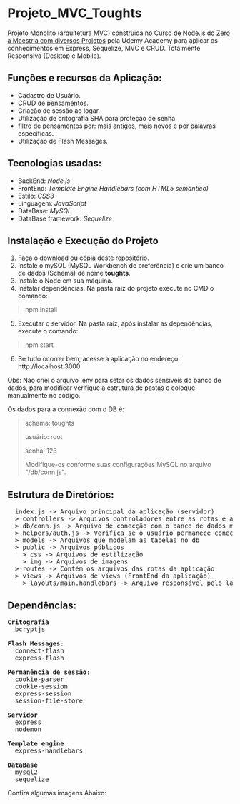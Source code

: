 # Projeto_MVC_Toughts

Projeto Monolito (arquitetura MVC) construida no Curso de <a href="https://www.udemy.com/course/nodejs-do-zero-a-maestria-com-diversos-projetos/" target="_blank">Node.js do Zero a Maestria com diversos Projetos</a> pela Udemy Academy para aplicar os conhecimentos em Express, Sequelize, MVC e CRUD.
Totalmente Responsiva (Desktop e Mobile).

## Funções e recursos da Aplicação: 
* Cadastro de Usuário.
* CRUD de pensamentos.
* Criação de sessão ao logar.
* Utilização de critografia SHA para proteção de senha.
* filtro de pensamentos por: mais antigos, mais novos e por palavras específicas.
* Utilização de Flash Messages.

## Tecnologias usadas:
* BackEnd: *Node.js*
* FrontEnd: *Template Engine Handlebars (com HTML5 semântico)*
* Estilo: *CSS3*
* Linguagem: *JavaScript*
* DataBase: *MySQL*
* DataBase framework: *Sequelize*

## Instalação e Execução do Projeto
1. Faça o download ou cópia deste repositório.
2. Instale o mySQL (MySQL Workbench de preferência) e crie um banco de dados (Schema) de nome <b>toughts</b>.
3. Instale o Node em sua máquina.
4. Instalar dependências. Na pasta raiz do projeto execute no CMD o comando:
>npm install
5. Executar o servidor. Na pasta raiz, após instalar as dependências, execute o comando:
>npm start
6. Se tudo ocorrer bem, acesse a aplicação no endereço: http://localhost:3000

Obs: Não criei o arquivo .env para setar os dados sensiveis do banco de dados, para modificar verifique a estrutura de pastas e coloque manualmente no código.

Os dados para a connexão com o DB é:
><p>schema: toughts</p>
><p>usuário: root</p>
><p>senha: 123</p>
><p>Modifique-os conforme suas configurações MySQL no arquivo "/db/conn.js".</p>

## Estrutura de Diretórios:
<pre>
  index.js -> Arquivo principal da aplicação (servidor)
  > controllers -> Arquivos controladores entre as rotas e as views. Onde estão as regras de negócio
  > db/conn.js -> Arquivo de conecção com o banco de dados mysql através do sequelize 
  > helpers/auth.js -> Verifica se o usuário permanece conectado
  > models -> Arquivos que modelam as tabelas no db
  > public -> Arquivos públicos
    > css -> Arquivos de estilização
    > img -> Arquivos de imagens
  > routes -> Contém os arquivos das rotas da aplicação
  > views -> Arquivos de views (FrontEnd da aplicação)
    > layouts/main.handlebars -> Arquivo responsável pelo layout comum (imutável) das páginas
</pre>

## Dependências:
<pre>
<b>Critografia</b>
  bcryptjs

<b>Flash Messages</b>: 
  connect-flash
  express-flash 

<b>Permanência de sessão</b>: 
  cookie-parser
  cookie-session
  express-session
  session-file-store

<b>Servidor</b>
  express
  nodemon

<b>Template engine</b>
  express-handlebars 

<b>DataBase</b>
  mysql2 
  sequelize 
</pre>

<p>Confira algumas imagens Abaixo:</p>

